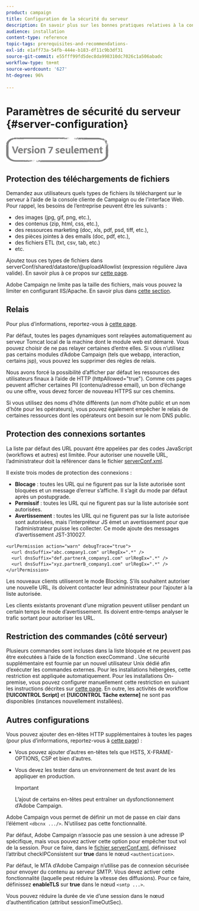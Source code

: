 ```yaml
---
product: campaign
title: Configuration de la sécurité du serveur
description: En savoir plus sur les bonnes pratiques relatives à la configuration du serveur
audience: installation
content-type: reference
topic-tags: prerequisites-and-recommendations-
exl-id: e1aff73a-54fb-444e-b183-df11c9b3df31
source-git-commit: e55fff99fd5dec8da998310dc7026c1a506abadc
workflow-type: tm+mt
source-wordcount: '627'
ht-degree: 96%

---
```


# Paramètres de sécurité du serveur {#server-configuration}

![](../../assets/v7-only.svg)

## Protection des téléchargements de fichiers

Demandez aux utilisateurs quels types de fichiers ils téléchargent sur le serveur à l’aide de la console cliente de Campaign ou de l’interface Web. Pour rappel, les besoins de l’entreprise peuvent être les suivants :

* des images (jpg, gif, png, etc.),
* des contenus (zip, html, css, etc.),
* des ressources marketing (doc, xls, pdf, psd, tiff, etc.),
* des pièces jointes à des emails (doc, pdf, etc.),
* des fichiers ETL (txt, csv, tab, etc.)
* etc.

Ajoutez tous ces types de fichiers dans serverConf/shared/datastore/@uploadAllowlist (expression régulière Java valide). En savoir plus à ce propos sur [cette page](../../installation/using/file-res-management.md).

Adobe Campaign ne limite pas la taille des fichiers, mais vous pouvez la limiter en configurant IIS/Apache. En savoir plus dans [cette section](../../installation/using/web-server-configuration.md).

## Relais

Pour plus d’informations, reportez-vous à [cette page](../../installation/using/configuring-campaign-server.md#dynamic-page-security-and-relays).

Par défaut, toutes les pages dynamiques sont relayées automatiquement au serveur Tomcat local de la machine dont le module web est démarré. Vous pouvez choisir de ne pas relayer certaines d’entre elles. Si vous n’utilisez pas certains modules d’Adobe Campaign (tels que webapp, interaction, certains jsp), vous pouvez les supprimer des règles de relais.

Nous avons forcé la possibilité d’afficher par défaut les ressources des utilisateurs finaux à l’aide de HTTP (httpAllowed=&quot;true&quot;). Comme ces pages peuvent afficher certaines PII (contenu/adresse email), un bon d’échange ou une offre, vous devez forcer de nouveau HTTPS sur ces chemins.

Si vous utilisez des noms d’hôte différents (un nom d’hôte public et un nom d’hôte pour les opérateurs), vous pouvez également empêcher le relais de certaines ressources dont les opérateurs ont besoin sur le nom DNS public.

## Protection des connexions sortantes

La liste par défaut des URL pouvant être appelées par des codes JavaScript (workflows et autres) est limitée. Pour autoriser une nouvelle URL, l’administrateur doit la référencer dans le fichier [serverConf.xml](../../installation/using/the-server-configuration-file.md).

Il existe trois modes de protection des connexions :

* **Blocage** : toutes les URL qui ne figurent pas sur la liste autorisée sont bloquées et un message d’erreur s’affiche. Il s’agit du mode par défaut après un postupgrade.
* **Permissif** : toutes les URL qui ne figurent pas sur la liste autorisée sont autorisées.
* **Avertissement** : toutes les URL qui ne figurent pas sur la liste autorisée sont autorisées, mais l’interpréteur JS émet un avertissement pour que l’administrateur puisse les collecter. Ce mode ajoute des messages d’avertissement JST-310027.

```
<urlPermission action="warn" debugTrace="true">
  <url dnsSuffix="abc.company1.com" urlRegEx=".*" />
  <url dnsSuffix="def.partnerA_company1.com" urlRegEx=".*" />
  <url dnsSuffix="xyz.partnerB_company1.com" urlRegEx=".*" />
</urlPermission>
```

Les nouveaux clients utiliseront le mode Blocking. S’ils souhaitent autoriser une nouvelle URL, ils doivent contacter leur administrateur pour l’ajouter à la liste autorisée.

Les clients existants provenant d’une migration peuvent utiliser pendant un certain temps le mode d’avertissement. Ils doivent entre-temps analyser le trafic sortant pour autoriser les URL.

## Restriction des commandes (côté serveur)

Plusieurs commandes sont incluses dans la liste bloquée et ne peuvent pas être exécutées à l’aide de la fonction execCommand . Une sécurité supplémentaire est fournie par un nouvel utilisateur Unix dédié afin d’exécuter les commandes externes. Pour les installations hébergées, cette restriction est appliquée automatiquement. Pour les installations On-premise, vous pouvez configurer manuellement cette restriction en suivant les instructions décrites sur [cette page](../../installation/using/configuring-campaign-server.md#restricting-authorized-external-commands). En outre, les activités de workflow **[!UICONTROL Script]** et **[!UICONTROL Tâche externe]** ne sont pas disponibles (instances nouvellement installées).

## Autres configurations

Vous pouvez ajouter des en-têtes HTTP supplémentaires à toutes les pages (pour plus d’informations, reportez-vous à [cette page](../../installation/using/configuring-campaign-server.md#restricting-authorized-external-commands)) :

* Vous pouvez ajouter d’autres en-têtes tels que HSTS, X-FRAME-OPTIONS, CSP et bien d’autres.
* Vous devez les tester dans un environnement de test avant de les appliquer en production.

   >[!IMPORTANT]
   >
   >L’ajout de certains en-têtes peut entraîner un dysfonctionnement d’Adobe Campaign.

Adobe Campaign vous permet de définir un mot de passe en clair dans l’élément `<dbcnx .../>`. N’utilisez pas cette fonctionnalité.

Par défaut, Adobe Campaign n’associe pas une session à une adresse IP spécifique, mais vous pouvez activer cette option pour empêcher tout vol de la session. Pour ce faire, dans le [fichier serverConf.xml](../../installation/using/the-server-configuration-file.md), définissez l’attribut checkIPConsistent sur **true** dans le nœud `<authentication>`.

Par défaut, le MTA d’Adobe Campaign n’utilise pas de connexion sécurisée pour envoyer du contenu au serveur SMTP. Vous devez activer cette fonctionnalité (laquelle peut réduire la vitesse des diffusions). Pour ce faire, définissez **enableTLS** sur **true** dans le nœud `<smtp ...>`.

Vous pouvez réduire la durée de vie d’une session dans le nœud d’authentification (attribut sessionTimeOutSec).
